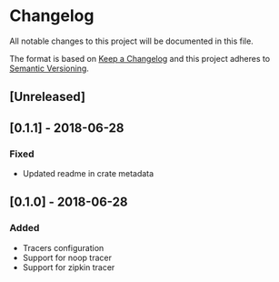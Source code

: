 # Changelog
All notable changes to this project will be documented in this file.

The format is based on [Keep a Changelog](http://keepachangelog.com/en/1.0.0/)
and this project adheres to [Semantic Versioning](http://semver.org/spec/v2.0.0.html).

## [Unreleased]

## [0.1.1] - 2018-06-28
### Fixed
- Updated readme in crate metadata

## [0.1.0] - 2018-06-28
### Added
- Tracers configuration
- Support for noop tracer
- Support for zipkin tracer
